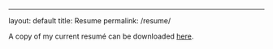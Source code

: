 ---
layout: default
title: Resume
permalink: /resume/

A copy of my current resumé can be downloaded [here](/assets/RyanGrajewski_resume.pdf).



